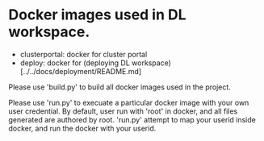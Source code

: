 # Docker images used in DL workspace. 

* clusterportal: docker for cluster portal
* deploy: docker for (deploying DL workspace)[../../docs/deployment/README.md]

Please use 'build.py' to build all docker images used in the project. 

Please use 'run.py' to execuate a particular docker image with your own user credential. By default, user run with 'root' in docker, and all files generated are authored by root. 'run.py' attempt to map your userid inside docker, and run the docker with your userid. 


